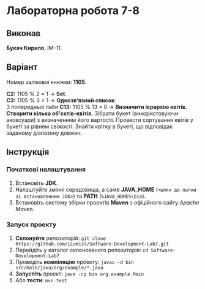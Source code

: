 # Лабораторна робота 7-8
## Виконав
**Букач Кирило**, ІМ-11.
## Варіант
Номер залікової книжки: **1105**.  
  
**С2:** 1105 % 2 = 1 -> **Set**.  
**С3:** 1105 % 3 = 1 -> **Однозв’язний список**.  
З попередньої лаби **С13:** 1105 % 13 = 0 -> **Визначити ієрархію квітів. Створити кілька об'єктів-квітів.** Зібрати букет 
(використовуючи аксесуари) з визначенням його вартості. Провести сортування квітів у букеті за рівнем 
свіжості. Знайти квітку в букеті, що відповідає заданому діапазону довжин.  
## Інструкція
### Початкові налаштування
1. Встановіть **JDK**.
2. Налаштуйте змінні середовища, а саме **JAVA_HOME** (`<шлях до папки зі встановленним JDK>`) та **PATH** (`%JAVA_HOME%\bin`).
3. Встановіть систему збірки проектів **Maven** з офіційного сайту *Apache Maven*.
### Запуск проекту
1. **Склонуйте** репозиторій: `git clone https://github.com/LLumisS/Software-Development-Lab7.git`
2. Перейдіть у каталог склонованого репозиторія: `cd Software-Development-Lab7`
3. Проведіть **компіляцію** проекту: `javac -d bin src/main/java/org/example/*.java`
4. **Запустіть** проект: `java -cp bin org.example.Main`
5. Aбо **тести**: `mvn test`
